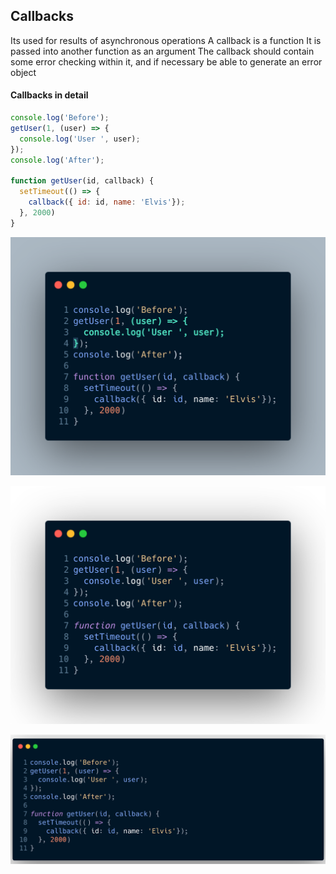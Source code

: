 ## Callbacks

Its used for results of asynchronous operations 
A callback is a function
It is passed into another function as an argument
The callback should contain some error checking within it, and if necessary be able to generate an error object


#### Callbacks in detail

```js
console.log('Before');
getUser(1, (user) => {
  console.log('User ', user);
});
console.log('After');

function getUser(id, callback) {
  setTimeout(() => {
    callback({ id: id, name: 'Elvis'});
  }, 2000)
}
```

![cb-png](cb.png)

![cb-png](carbonSmall.png)

![cb-png](carbonLarge.png)